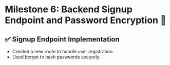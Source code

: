 # Milestone 6: Backend Signup Endpoint and Password Encryption 🚀
## ✅ Signup Endpoint Implementation
- Created a new route to handle user registration.
- Used bcrypt to hash passwords securely.
